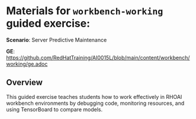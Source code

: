 # Materials for `workbench-working` guided exercise:

**Scenario**: Server Predictive Maintenance

**GE**: https://github.com/RedHatTraining/AI0015L/blob/main/content/workbench/working/ge.adoc

## Overview

This guided exercise teaches students how to work effectively in RHOAI workbench environments by debugging code, monitoring resources, and using TensorBoard to compare models.
